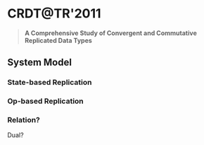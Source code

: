﻿# CRDT@TR'2011

> **A Comprehensive Study of Convergent and Commutative Replicated Data Types**

## System Model
### State-based Replication

### Op-based Replication

### Relation?
Dual?
